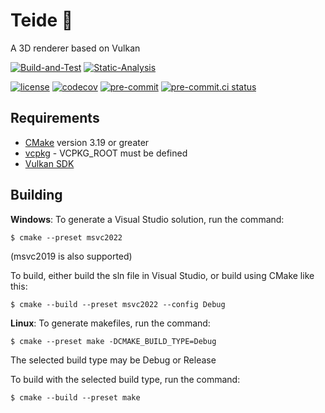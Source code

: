 
Teide &#127755;
===============
A 3D renderer based on Vulkan

[![Build-and-Test](https://github.com/markridgewell/Teide/actions/workflows/Build-and-Test.yml/badge.svg)](https://github.com/markridgewell/Teide/actions/workflows/Build-and-Test.yml)
[![Static-Analysis](https://github.com/markridgewell/Teide/actions/workflows/Static-Analysis.yml/badge.svg)](https://github.com/markridgewell/Teide/actions/workflows/Static-Analysis.yml)

[![license](https://img.shields.io/badge/license-MIT-blue)](LICENSE)
[![codecov](https://codecov.io/gh/markridgewell/Teide/branch/main/graph/badge.svg?token=49D5P0U2C4)](https://codecov.io/gh/markridgewell/Teide)
[![pre-commit](https://img.shields.io/badge/pre--commit-enabled-brightgreen?logo=pre-commit&logoColor=white)](https://github.com/pre-commit/pre-commit)
[![pre-commit.ci status](https://results.pre-commit.ci/badge/github/markridgewell/Teide/main.svg)](https://results.pre-commit.ci/latest/github/markridgewell/Teide/main)

Requirements
------------

 * [CMake](https://cmake.org/) version 3.19 or greater
 * [vcpkg](https://github.com/Microsoft/vcpkg) - VCPKG_ROOT must be defined
 * [Vulkan SDK](https://www.vulkan.org/tools#download-these-essential-development-tools)

Building
--------

**Windows**: To generate a Visual Studio solution, run the command:

    $ cmake --preset msvc2022

(msvc2019 is also supported)

To build, either build the sln file in Visual Studio, or build using CMake like this:

    $ cmake --build --preset msvc2022 --config Debug

**Linux**: To generate makefiles, run the command:

    $ cmake --preset make -DCMAKE_BUILD_TYPE=Debug

The selected build type may be Debug or Release

To build with the selected build type, run the command:

    $ cmake --build --preset make
